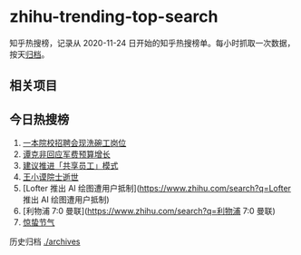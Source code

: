 # zhihu-trending-top-search

知乎热搜榜，记录从 2020-11-24
日开始的知乎热搜榜单。每小时抓取一次数据，按天[归档](./archives)。

## 相关项目

## 今日热搜榜

<!-- BEGIN -->
<!-- 最后更新时间 Tue Mar 07 2023 15:11:08 GMT+0800 (China Standard Time) -->

1. [一本院校招聘会现洗碗工岗位](https://www.zhihu.com/search?q=一本院校招聘会现洗碗工岗位)
1. [谭克非回应军费预算增长](https://www.zhihu.com/search?q=谭克非回应军费预算增长)
1. [建议推进「共享员工」模式](https://www.zhihu.com/search?q=建议推进「共享员工」模式)
1. [王小谟院士逝世](https://www.zhihu.com/search?q=王小谟院士逝世)
1. [Lofter 推出 AI 绘图遭用户抵制](https://www.zhihu.com/search?q=Lofter 推出 AI
   绘图遭用户抵制)
1. [利物浦 7:0 曼联](https://www.zhihu.com/search?q=利物浦 7:0 曼联)
1. [惊蛰节气](https://www.zhihu.com/search?q=惊蛰节气)

<!-- END -->

历史归档 [./archives](./archives)
